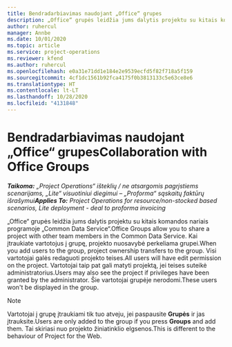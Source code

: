 ```yaml
---
title: Bendradarbiavimas naudojant „Office“ grupes
description: „Office“ grupės leidžia jums dalytis projektu su kitais komandos nariais programoje „Common Data Service“.
author: ruhercul
manager: Annbe
ms.date: 10/01/2020
ms.topic: article
ms.service: project-operations
ms.reviewer: kfend
ms.author: ruhercul
ms.openlocfilehash: e0a31e71dd1e184e2e9539ecfd5f82f718a5f159
ms.sourcegitcommit: 4cf1dc1561b92fca4175f0b3813133c5e63ce8e6
ms.translationtype: HT
ms.contentlocale: lt-LT
ms.lasthandoff: 10/28/2020
ms.locfileid: "4131848"
---
```

# <a name="collaboration-with-office-groups"></a><span data-ttu-id="f2337-103">Bendradarbiavimas naudojant „Office“ grupes</span><span class="sxs-lookup"><span data-stu-id="f2337-103">Collaboration with Office Groups</span></span>

<span data-ttu-id="f2337-104">_**Taikoma:** „Project Operations“ išteklių / ne atsargomis pagrįstiems scenarijams, „Lite“ visuotiniui diegimui – „Proforma“ sąskaitų faktūrų išrašymui_</span><span class="sxs-lookup"><span data-stu-id="f2337-104">_**Applies To:** Project Operations for resource/non-stocked based scenarios, Lite deployment - deal to proforma invoicing_</span></span>

<span data-ttu-id="f2337-105">„Office“ grupės leidžia jums dalytis projektu su kitais komandos nariais programoje „Common Data Service“.</span><span class="sxs-lookup"><span data-stu-id="f2337-105">Office Groups allow you to share a project with other team members in the Common Data Service.</span></span> <span data-ttu-id="f2337-106">Kai įtraukiate vartotojus į grupę, projekto nuosavybė perkeliama grupei.</span><span class="sxs-lookup"><span data-stu-id="f2337-106">When you add users to the group, project ownership transfers to the group.</span></span> <span data-ttu-id="f2337-107">Visi vartotojai galės redaguoti projekto teises.</span><span class="sxs-lookup"><span data-stu-id="f2337-107">All users will have edit permission on the project.</span></span> <span data-ttu-id="f2337-108">Vartotojai taip pat gali matyti projektą, jei teises suteikė administratorius.</span><span class="sxs-lookup"><span data-stu-id="f2337-108">Users may also see the project if privileges have been granted by the administrator.</span></span> <span data-ttu-id="f2337-109">Šie vartotojai grupėje nerodomi.</span><span class="sxs-lookup"><span data-stu-id="f2337-109">These users won't be displayed in the group.</span></span>

> [!NOTE] 
> <span data-ttu-id="f2337-110">Vartotojai į grupę įtraukiami tik tuo atveju, jei paspausite **Grupės** ir jas įtrauksite.</span><span class="sxs-lookup"><span data-stu-id="f2337-110">Users are only added to the group if you press **Groups** and add them.</span></span> <span data-ttu-id="f2337-111">Tai skiriasi nuo projekto žiniatinklio elgsenos.</span><span class="sxs-lookup"><span data-stu-id="f2337-111">This is different to the behaviour of Project for the Web.</span></span> 


